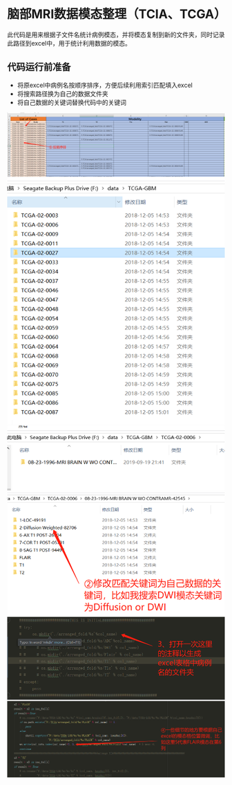 # 脑部MRI数据模态整理（TCIA、TCGA）

此代码是用来根据子文件名统计病例模态，并将模态复制到新的文件夹，同时记录此路径到excel中，用于统计利用数据的模态。
## 代码运行前准备

* 将原excel中病例名按顺序排序，方便后续利用索引匹配填入excel
* 将搜索路径换为自己的数据文件夹
* 将自己数据的关键词替换代码中的关键词

![apple2orange_1](1.png) 
![apple2orange_1](2.png)
![apple2orange_2](3.png) 
![apple2orange_2](4.png) 
![apple2orange](5.png)
![apple2orange](7.png)

